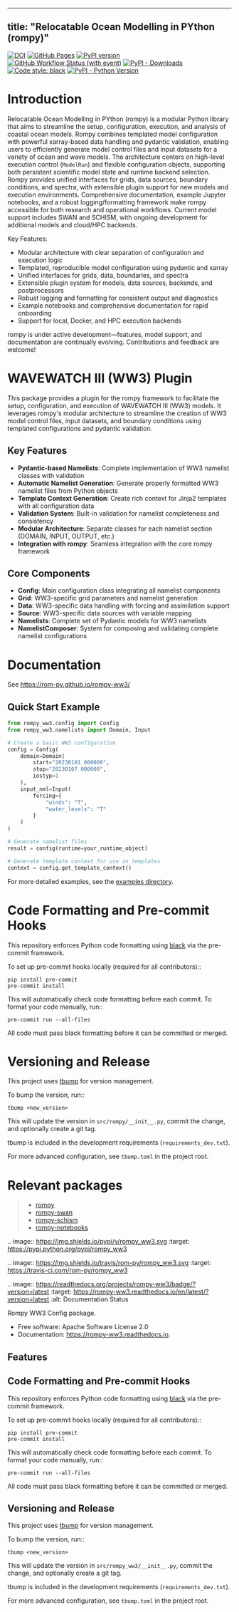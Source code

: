 
---
title: "Relocatable Ocean Modelling in PYthon (rompy)"
---

[![DOI](https://zenodo.org/badge/DOI/10.5281/zenodo.15093426.svg)](https://doi.org/10.5281/zenodo.15093426)
[![GitHub Pages](https://github.com/rom-py/rompy-ww3/actions/workflows/sphinx_docs_to_gh_pages.yaml/badge.svg)](https://rom-py.github.io/rompy-ww3/)
[![PyPI version](https://img.shields.io/pypi/v/rompy.svg)](https://pypi.org/project/rompy-ww3/)
[![GitHub Workflow Status (with event)](https://img.shields.io/github/actions/workflow/status/rom-py/rompy-ww3/python-publish.yml)](https://github.com/rom-py/rompy-ww3/actions)
[![PyPI - Downloads](https://img.shields.io/pypi/dm/rompy)](https://pypistats.org/packages/rompy)
[![Code style: black](https://img.shields.io/badge/code%20style-black-000000.svg)](https://github.com/python/black)
[![PyPI - Python Version](https://img.shields.io/pypi/pyversions/rompy)](https://pypi.org/project/rompy/)

# Introduction

Relocatable Ocean Modelling in PYthon (rompy) is a modular Python library that
aims to streamline the setup, configuration, execution, and analysis of coastal
ocean models. Rompy combines templated model configuration with powerful
xarray-based data handling and pydantic validation, enabling users to
efficiently generate model control files and input datasets for a variety of
ocean and wave models. The architecture centers on high-level execution control
(`ModelRun`) and flexible configuration objects, supporting both persistent
scientific model state and runtime backend selection. Rompy provides unified
interfaces for grids, data sources, boundary conditions, and spectra, with
extensible plugin support for new models and execution environments.
Comprehensive documentation, example Jupyter notebooks, and a robust
logging/formatting framework make rompy accessible for both research and
operational workflows. Current model support includes SWAN and SCHISM, with
ongoing development for additional models and cloud/HPC backends.

Key Features:
- Modular architecture with clear separation of configuration and execution logic
- Templated, reproducible model configuration using pydantic and xarray
- Unified interfaces for grids, data, boundaries, and spectra
- Extensible plugin system for models, data sources, backends, and postprocessors
- Robust logging and formatting for consistent output and diagnostics
- Example notebooks and comprehensive documentation for rapid onboarding
- Support for local, Docker, and HPC execution backends

rompy is under active development—features, model support, and documentation are continually evolving. Contributions and feedback are welcome!


# WAVEWATCH III (WW3) Plugin

This package provides a plugin for the rompy framework to facilitate the setup,
configuration, and execution of WAVEWATCH III (WW3) models. It leverages
rompy's modular architecture to streamline the creation of WW3 model control
files, input datasets, and boundary conditions using templated configurations
and pydantic validation.

## Key Features

- **Pydantic-based Namelists**: Complete implementation of WW3 namelist classes with validation
- **Automatic Namelist Generation**: Generate properly formatted WW3 namelist files from Python objects
- **Template Context Generation**: Create rich context for Jinja2 templates with all configuration data
- **Validation System**: Built-in validation for namelist completeness and consistency
- **Modular Architecture**: Separate classes for each namelist section (DOMAIN, INPUT, OUTPUT, etc.)
- **Integration with rompy**: Seamless integration with the core rompy framework

## Core Components

- **Config**: Main configuration class integrating all namelist components
- **Grid**: WW3-specific grid parameters and namelist generation
- **Data**: WW3-specific data handling with forcing and assimilation support
- **Source**: WW3-specific data sources with variable mapping
- **Namelists**: Complete set of Pydantic models for WW3 namelists
- **NamelistComposer**: System for composing and validating complete namelist configurations


# Documentation

See https://rom-py.github.io/rompy-ww3/

## Quick Start Example

```python
from rompy_ww3.config import Config
from rompy_ww3.namelists import Domain, Input

# Create a basic WW3 configuration
config = Config(
    domain=Domain(
        start="20230101 000000",
        stop="20230107 000000",
        iostyp=1
    ),
    input_nml=Input(
        forcing={
            "winds": "T",
            "water_levels": "T"
        }
    )
)

# Generate namelist files
result = config(runtime=your_runtime_object)

# Generate template context for use in templates
context = config.get_template_context()
```

For more detailed examples, see the [examples directory](./examples).

# Code Formatting and Pre-commit Hooks

This repository enforces Python code formatting using [black](https://github.com/psf/black) via the pre-commit framework.

To set up pre-commit hooks locally (required for all contributors)::

    pip install pre-commit
    pre-commit install

This will automatically check code formatting before each commit. To format your code manually, run::

    pre-commit run --all-files

All code must pass black formatting before it can be committed or merged.

# Versioning and Release

This project uses [tbump](https://github.com/dmerejkowsky/tbump) for version management.

To bump the version, run::

    tbump <new_version>

This will update the version in `src/rompy/__init__.py`, commit the change, and optionally create a git tag.

tbump is included in the development requirements (`requirements_dev.txt`).

For more advanced configuration, see `tbump.toml` in the project root.

# Relevant packages

> - [rompy](https://github.com/rom-py/rompy)
> - [rompy-swan](https://github.com/rom-py/rompy-swan)
> - [rompy-schism](https://github.com/rom-py/rompy-schism)
> - [rompy-notebooks](https://github.com/rom-py/rompy-notebooks)

.. image:: https://img.shields.io/pypi/v/rompy_ww3.svg
        :target: https://pypi.python.org/pypi/rompy_ww3

.. image:: https://img.shields.io/travis/rom-py/rompy_ww3.svg
        :target: https://travis-ci.com/rom-py/rompy_ww3

.. image:: https://readthedocs.org/projects/rompy-ww3/badge/?version=latest
        :target: https://rompy-ww3.readthedocs.io/en/latest/?version=latest
        :alt: Documentation Status




Rompy WW3 Config package.


* Free software: Apache Software License 2.0
* Documentation: https://rompy-ww3.readthedocs.io.


Features
--------




Code Formatting and Pre-commit Hooks
------------------------------------

This repository enforces Python code formatting using [black](https://github.com/psf/black) via the pre-commit framework.

To set up pre-commit hooks locally (required for all contributors)::

    pip install pre-commit
    pre-commit install

This will automatically check code formatting before each commit. To format your code manually, run::

    pre-commit run --all-files

All code must pass black formatting before it can be committed or merged.

Versioning and Release
----------------------

This project uses [tbump](https://github.com/dmerejkowsky/tbump) for version management.

To bump the version, run::

    tbump <new_version>

This will update the version in `src/rompy_ww3/__init__.py`, commit the change, and optionally create a git tag.

tbump is included in the development requirements (`requirements_dev.txt`).

For more advanced configuration, see `tbump.toml` in the project root.
